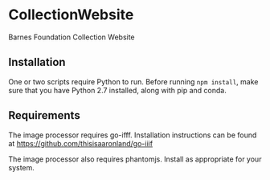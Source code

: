 # CollectionWebsite
Barnes Foundation Collection Website

## Installation

One or two scripts require Python to run. Before running `npm install`, make sure
that you have Python 2.7 installed, along with pip and conda.

## Requirements

The image processor requires go-ifff. Installation instructions can be found at https://github.com/thisisaaronland/go-iiif

The image processor also requires phantomjs. Install as appropriate for your system.
